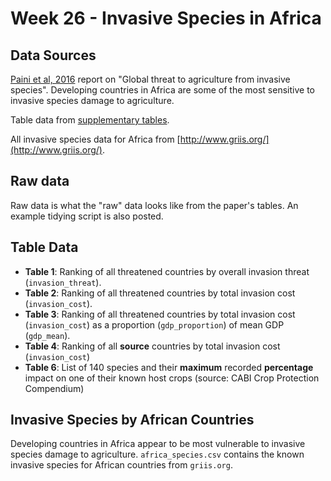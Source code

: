 # Week 26 - Invasive Species in Africa

## Data Sources

[Paini et al, 2016](http://www.pnas.org/content/113/27/7575) report on "Global threat to agriculture from invasive species". Developing countries in Africa are some of the most sensitive to invasive species damage to agriculture.

Table data from [supplementary tables](http://www.pnas.org/content/113/27/7575/tab-figures-data).

All invasive species data for Africa from [http://www.griis.org/](http://www.griis.org/).

## Raw data

Raw data is what the "raw" data looks like from the paper's tables. An example tidying script is also posted.

## Table Data

* **Table 1**: Ranking of all threatened countries by overall invasion threat (`invasion_threat`).
* **Table 2**: Ranking of all threatened countries by total invasion cost (`invasion_cost`).
* **Table 3**: Ranking of all threatened countries by total invasion cost (`invasion_cost`) as a proportion (`gdp_proportion`) of mean GDP (`gdp_mean`).
* **Table 4**: Ranking of all **source** countries by total invasion cost (`invasion_cost`)
* **Table 6**: List of 140 species and their **maximum** recorded **percentage** impact on one of their known host crops (source: CABI Crop Protection Compendium)


## Invasive Species by African Countries

Developing countries in Africa appear to be most vulnerable to invasive species damage to agriculture. 
`africa_species.csv` contains the known invasive species for African countries from `griis.org`.

